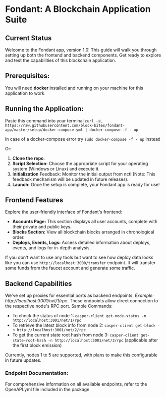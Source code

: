 # Fondant: A Blockchain Application Suite
## Current Status

Welcome to the Fondant app, version 1.0! This guide will walk you through setting up both the frontend and backend components. Get ready to explore and test the capabilities of this blockchain application.

## Prerequisites:

You will need **docker** installed and running on your machine for this application to work.


## Running the Application:

Paste this command into your terminal 
    ```curl -sL https://raw.githubusercontent.com/block-bites/fondant-app/master/setup/docker-compose.yml | docker-compose -f - up```

In case of a docker-compose error try ```sudo docker-compose -f - up``` instead

Or:

1. **Clone the repo**.
2. **Script Selection:** Choose the appropriate script for your operating system (Windows or Linux) and execute it.
3. **Initialization** Feedback: Monitor the initial output from nctl (Note: This feedback mechanism will be updated in future releases).
4. **Launch:** Once the setup is complete, your Fondant app is ready for use!

## Frontend Features

Explore the user-friendly interface of Fondant's frontend:

- **Accounts Page:** This section displays all user accounts, complete with their private and public keys.
- **Blocks Section:** View all blockchain blocks arranged in chronological order.
- **Deploys, Events, Logs:** Access detailed information about deploys, events, and logs for in-depth analysis. 

If you don't want to use any tools but want to see how deploy data looks like you can use `http://localhost:3000/transfer` endpoint. It will transfer some funds from the faucet account and generate some traffic.

## Backend Capabilities

We've set up proxies for essential ports as backend endpoints. *Example: http://localhost:3001/net/1/rpc*. These endpoints allow direct connection to the respective node's RPC port.
Sample Commands:
- To check the status of node 1: 
    `casper-client get-node-status -n http://localhost:3001/net/1/rpc`
- To retrieve the latest block info from node 2:
    `casper-client get-block -n http://localhost:3001/net/2/rpc`
- To get the current state root hash from node 3:
    `casper-client get-state-root-hash -n http://localhost:3001/net/3/rpc` (applicable after the first block emission)

Currently, nodes 1 to 5 are supported, with plans to make this configurable in future updates.

### Endpoint Documentation:

For comprehensive information on all available endpoints, refer to the OpenAPI.yml file included in the package
